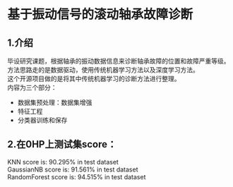 # 基于振动信号的滚动轴承故障诊断
## 1.介绍
毕设研究课题，根据轴承的振动数据信息来诊断轴承故障的位置和故障严重等级。方法思路走的是数据驱动，使用传统机器学习方法以及深度学习方法。\
这个开源项目做的是将其中传统机器学习的诊断方法进行整理。\
内容为三个部分： 
- 数据集预处理：数据集增强
- 特征工程
- 分类器训练和保存

## 2.在0HP上测试集score：
KNN score is: 90.295% in test dataset \
GaussianNB score is: 91.561% in test dataset \
RandomForest score is: 94.515% in test dataset
